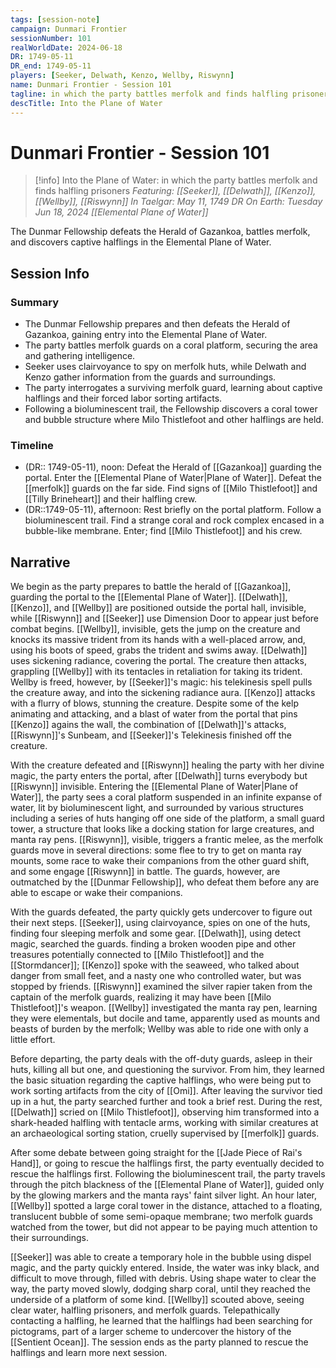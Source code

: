 ```yaml
---
tags: [session-note]
campaign: Dunmari Frontier
sessionNumber: 101
realWorldDate: 2024-06-18
DR: 1749-05-11
DR_end: 1749-05-11
players: [Seeker, Delwath, Kenzo, Wellby, Riswynn]
name: Dunmari Frontier - Session 101
tagline: in which the party battles merfolk and finds halfling prisoners
descTitle: Into the Plane of Water
---
```

# Dunmari Frontier - Session 101

>[!info] Into the Plane of Water: in which the party battles merfolk and finds halfling prisoners
> *Featuring: [[Seeker]], [[Delwath]], [[Kenzo]], [[Wellby]], [[Riswynn]]*
> *In Taelgar: May 11, 1749 DR*
> *On Earth: Tuesday Jun 18, 2024*
> *[[Elemental Plane of Water]]*

The Dunmar Fellowship defeats the Herald of Gazankoa, battles merfolk, and discovers captive halflings in the Elemental Plane of Water.
## Session Info
### Summary
- The Dunmar Fellowship prepares and then defeats the Herald of Gazankoa, gaining entry into the Elemental Plane of Water.
- The party battles merfolk guards on a coral platform, securing the area and gathering intelligence.
- Seeker uses clairvoyance to spy on merfolk huts, while Delwath and Kenzo gather information from the guards and surroundings.
- The party interrogates a surviving merfolk guard, learning about captive halflings and their forced labor sorting artifacts.
- Following a bioluminescent trail, the Fellowship discovers a coral tower and bubble structure where Milo Thistlefoot and other halflings are held.

### Timeline
- (DR:: 1749-05-11), noon: Defeat the Herald of [[Gazankoa]] guarding the portal. Enter the [[Elemental Plane of Water|Plane of Water]]. Defeat the [[merfolk]] guards on the far side. Find signs of [[Milo Thistlefoot]] and [[Tilly Brineheart]] and their halfling crew. 
- (DR::1749-05-11), afternoon: Rest briefly on the portal platform. Follow a bioluminescent trail. Find a strange coral and rock complex encased in a bubble-like membrane. Enter; find [[Milo Thistlefoot]] and his crew.

## Narrative
We begin as the party prepares to battle the herald of [[Gazankoa]], guarding the portal to the [[Elemental Plane of Water]]. [[Delwath]], [[Kenzo]], and [[Wellby]] are positioned outside the portal hall, invisible, while [[Riswynn]] and [[Seeker]] use Dimension Door to appear just before combat begins. [[Wellby]], invisible, gets the jump on the creature and knocks its massive trident from its hands with a well-placed arrow, and, using his boots of speed, grabs the trident and swims away. [[Delwath]] uses sickening radiance, covering the portal. The creature then attacks, grappling [[Wellby]] with its tentacles in retaliation for taking its trident. Wellby is freed, however, by [[Seeker]]'s magic: his telekinesis spell pulls the creature away, and into the sickening radiance aura. [[Kenzo]] attacks with a flurry of blows, stunning the creature. Despite some of the kelp animating and attacking, and a blast of water from the portal that pins [[Kenzo]] agains the wall, the combination of [[Delwath]]'s attacks, [[Riswynn]]'s Sunbeam, and [[Seeker]]'s Telekinesis finished off the creature. 

With the creature defeated and [[Riswynn]] healing the party with her divine magic, the party enters the portal, after [[Delwath]] turns everybody but [[Riswynn]] invisible. Entering the [[Elemental Plane of Water|Plane of Water]], the party sees a coral platform suspended in an infinite expanse of water, lit by bioluminescent light, and surrounded by various structures including a series of huts hanging off one side of the platform, a small guard tower, a structure that looks like a docking station for large creatures, and manta ray pens. [[Riswynn]], visible, triggers a frantic melee, as the merfolk guards move in several directions: some flee to try to get on manta ray mounts, some race to wake their companions from the other guard shift, and some engage [[Riswynn]] in battle. The guards, however, are outmatched by the [[Dunmar Fellowship]], who defeat them before any are able to escape or wake their companions. 

With the guards defeated, the party quickly gets undercover to figure out their next steps. [[Seeker]], using clairvoyance, spies on one of the huts, finding four sleeping merfolk and some gear. [[Delwath]], using detect magic, searched the guards. finding a broken wooden pipe and other treasures potentially connected to [[Milo Thistlefoot]] and the [[Stormdancer]]; [[Kenzo]] spoke with the seaweed, who talked about danger from small feet, and a nasty one who controlled water, but was stopped by friends. [[Riswynn]] examined the silver rapier taken from the captain of the merfolk guards, realizing it may have been [[Milo Thistlefoot]]'s weapon. [[Wellby]] investigated the manta ray pen, learning they were elementals, but docile and tame, apparently used as mounts and beasts of burden by the merfolk; Wellby was able to ride one with only a little effort. 

Before departing, the party deals with the off-duty guards, asleep in their huts, killing all but one, and questioning the survivor. From him, they learned the basic situation regarding the captive halflings, who were being put to work sorting artifacts from the city of [[Omi]]. After leaving the survivor tied up in a hut, the party searched further and took a brief rest. During the rest, [[Delwath]] scried on [[Milo Thistlefoot]], observing him transformed into a shark-headed halfling with tentacle arms, working with similar creatures at an archaeological sorting station, cruelly supervised by [[merfolk]] guards. 

 After some debate between going straight for the [[Jade Piece of Rai's Hand]], or going to rescue the halflings first, the party eventually decided to rescue the halflings first. Following the bioluminescent trail, the party travels through the pitch blackness of the [[Elemental Plane of Water]], guided only by the glowing markers and the manta rays' faint silver light. An hour later, [[Wellby]] spotted a large coral tower in the distance, attached to a floating, translucent bubble of some semi-opaque membrane; two merfolk guards watched from the tower, but did not appear to be paying much attention to their surroundings. 

[[Seeker]] was able to create a temporary hole in the bubble using dispel magic, and the party quickly entered. Inside, the water was inky black, and difficult to move through, filled with debris. Using shape water to clear the way, the party moved slowly, dodging sharp coral, until they reached the underside of a platform of some kind. [[Wellby]] scouted above, seeing clear water, halfling prisoners, and merfolk guards. Telepathically contacting a halfling, he learned that the halflings had been searching for pictograms, part of a larger scheme to undercover the history of the [[Sentient Ocean]]. The session ends as the party planned to rescue the halflings and learn more next session. 
